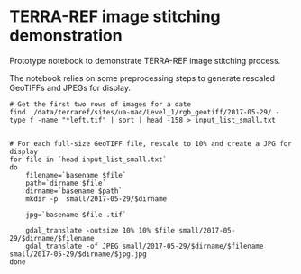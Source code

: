# TERRA-REF image stitching demonstration

Prototype notebook to demonstrate TERRA-REF image stitching process.  


The notebook relies on some preprocessing steps to generate rescaled GeoTIFFs and JPEGs for display.  

```
# Get the first two rows of images for a date 
find  /data/terraref/sites/ua-mac/Level_1/rgb_geotiff/2017-05-29/ -type f -name "*left.tif" | sort | head -158 > input_list_small.txt


# For each full-size GeoTIFF file, rescale to 10% and create a JPG for display
for file in `head input_list_small.txt`
do 
    filename=`basename $file`
    path=`dirname $file`
    dirname=`basename $path`
    mkdir -p  small/2017-05-29/$dirname

    jpg=`basename $file .tif`

    gdal_translate -outsize 10% 10% $file small/2017-05-29/$dirname/$filename
    gdal_translate -of JPEG small/2017-05-29/$dirname/$filename small/2017-05-29/$dirname/$jpg.jpg
done
```
